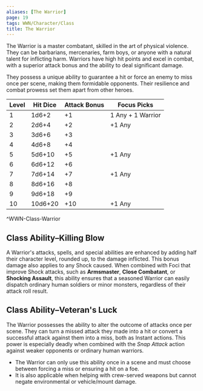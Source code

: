 ```yaml
---
aliases: [The Warrior]
page: 19
tags: WWN/Character/Class
title: The Warrior
---
```


The Warrior is a master combatant, skilled in the art of physical violence. They can be barbarians, mercenaries, farm boys, or anyone with a natural talent for inflicting harm. Warriors have high hit points and excel in combat, with a superior attack bonus and the ability to deal significant damage.

They possess a unique ability to guarantee a hit or force an enemy to miss once per scene, making them formidable opponents. Their resilience and combat prowess set them apart from other heroes.

| Level | Hit Dice | Attack Bonus | Focus Picks       |
|-------|----------|--------------|-------------------|
| 1     | 1d6+2    | +1           | 1 Any + 1 Warrior |
| 2     | 2d6+4    | +2           | +1 Any            |
| 3     | 3d6+6    | +3           |                   |
| 4     | 4d6+8    | +4           |                   |
| 5     | 5d6+10   | +5           | +1 Any            |
| 6     | 6d6+12   | +6           |                   |
| 7     | 7d6+14   | +7           | +1 Any            |
| 8     | 8d6+16   | +8           |                   |
| 9     | 9d6+18   | +9           |                   |
| 10    | 10d6+20  | +10          | +1 Any            |
^WWN-Class-Warrior

## Class Ability–Killing Blow

A Warrior's attacks, spells, and special abilities are enhanced by adding half their character level, rounded up, to the damage inflicted. This bonus damage also applies to any Shock caused. When combined with Foci that improve Shock attacks, such as **Armsmaster**, **Close Combatant**, or **Shocking Assault**, this ability ensures that a seasoned Warrior can easily dispatch ordinary human soldiers or minor monsters, regardless of their attack roll result.

## Class Ability–Veteran's Luck

The Warrior possesses the ability to alter the outcome of attacks once per scene. They can turn a missed attack they made into a hit or convert a successful attack against them into a miss, both as Instant actions. This power is especially deadly when combined with the *Snap Attack* action against weaker opponents or ordinary human warriors.
- The Warrior can only use this ability once in a scene and must choose between forcing a miss or ensuring a hit on a foe.
- It is also applicable when helping with crew-served weapons but cannot negate environmental or vehicle/mount damage.
